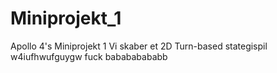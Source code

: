 # Miniprojekt_1
Apollo 4's Miniprojekt 1
Vi skaber et 2D Turn-based stategispil
w4iufhwufguygw
fuck babababababb